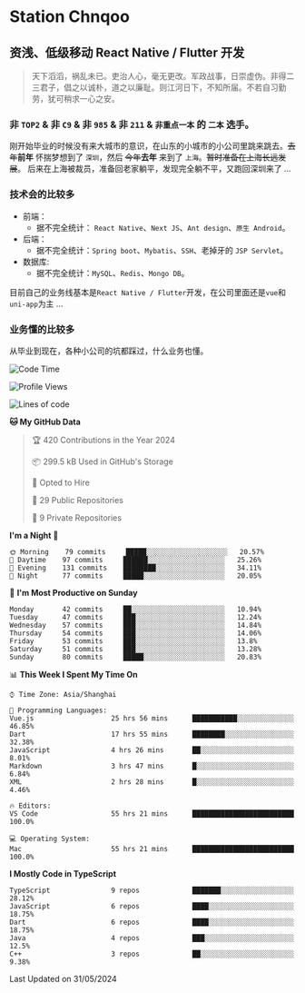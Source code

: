 # Station Chnqoo

## 资浅、低级移动 React Native / Flutter 开发

> 天下滔滔，祸乱未已。吏治人心，毫无更改。军政战事，日崇虚伪。非得二三君子，倡之以诚朴，道之以廉耻。则江河日下，不知所届。不若自习勤劳，犹可稍求一心之安。

### 非 `TOP2` & 非 `C9` & 非 `985` & 非 `211` & `非重点一本` 的 `二本` 选手。

刚开始毕业的时候没有来大城市的意识，在山东的小城市的小公司里跳来跳去。~~去年~~**前年** 怀揣梦想到了 `深圳`，然后 ~~今年~~**去年** 来到了 `上海`。~~暂时准备在上海长远发展~~。
后来在上海被裁员，准备回老家躺平，发现完全躺不平，又跑回深圳来了 ...

### 技术会的比较多

- 前端：
  - 据不完全统计： `React Native`、`Next JS`、`Ant design`、`原生 Android`。
- 后端：
  - 据不完全统计：`Spring boot`、`Mybatis`、`SSH`、老掉牙的 `JSP Servlet`。
- 数据库:
  - 据不完全统计：`MySQL`、`Redis`、`Mongo DB`。

目前自己的业务线基本是`React Native / Flutter`开发，在公司里面还是`vue`和`uni-app`为主 ...

### 业务懂的比较多

从毕业到现在，各种小公司的坑都踩过，什么业务也懂。

<!--START_SECTION:waka-->
![Code Time](http://img.shields.io/badge/Code%20Time-5%2C262%20hrs%209%20mins-blue)

![Profile Views](http://img.shields.io/badge/Profile%20Views-9-blue)

![Lines of code](https://img.shields.io/badge/From%20Hello%20World%20I%27ve%20Written-268%20Thousand%20lines%20of%20code-blue)

**🐱 My GitHub Data** 

> 🏆 420 Contributions in the Year 2024
 > 
> 📦 299.5 kB Used in GitHub's Storage 
 > 
> 💼 Opted to Hire
 > 
> 📜 29 Public Repositories 
 > 
> 🔑 9 Private Repositories  
 > 
**I'm a Night 🦉** 

```text
🌞 Morning    79 commits     █████░░░░░░░░░░░░░░░░░░░░   20.57% 
🌆 Daytime    97 commits     ██████░░░░░░░░░░░░░░░░░░░   25.26% 
🌃 Evening    131 commits    ████████░░░░░░░░░░░░░░░░░   34.11% 
🌙 Night      77 commits     █████░░░░░░░░░░░░░░░░░░░░   20.05%

```
📅 **I'm Most Productive on Sunday** 

```text
Monday       42 commits     ██░░░░░░░░░░░░░░░░░░░░░░░   10.94% 
Tuesday      47 commits     ███░░░░░░░░░░░░░░░░░░░░░░   12.24% 
Wednesday    57 commits     ███░░░░░░░░░░░░░░░░░░░░░░   14.84% 
Thursday     54 commits     ███░░░░░░░░░░░░░░░░░░░░░░   14.06% 
Friday       53 commits     ███░░░░░░░░░░░░░░░░░░░░░░   13.8% 
Saturday     51 commits     ███░░░░░░░░░░░░░░░░░░░░░░   13.28% 
Sunday       80 commits     █████░░░░░░░░░░░░░░░░░░░░   20.83%

```


📊 **This Week I Spent My Time On** 

```text
⌚︎ Time Zone: Asia/Shanghai

💬 Programming Languages: 
Vue.js                   25 hrs 56 mins      ███████████░░░░░░░░░░░░░░   46.85% 
Dart                     17 hrs 55 mins      ████████░░░░░░░░░░░░░░░░░   32.38% 
JavaScript               4 hrs 26 mins       ██░░░░░░░░░░░░░░░░░░░░░░░   8.01% 
Markdown                 3 hrs 47 mins       █░░░░░░░░░░░░░░░░░░░░░░░░   6.84% 
XML                      2 hrs 28 mins       █░░░░░░░░░░░░░░░░░░░░░░░░   4.46%

🔥 Editors: 
VS Code                  55 hrs 21 mins      █████████████████████████   100.0%

💻 Operating System: 
Mac                      55 hrs 21 mins      █████████████████████████   100.0%

```

**I Mostly Code in TypeScript** 

```text
TypeScript               9 repos             ███████░░░░░░░░░░░░░░░░░░   28.12% 
JavaScript               6 repos             ████░░░░░░░░░░░░░░░░░░░░░   18.75% 
Dart                     6 repos             ████░░░░░░░░░░░░░░░░░░░░░   18.75% 
Java                     4 repos             ███░░░░░░░░░░░░░░░░░░░░░░   12.5% 
C++                      3 repos             ██░░░░░░░░░░░░░░░░░░░░░░░   9.38%

```



 Last Updated on 31/05/2024
<!--END_SECTION:waka-->

<!---
ChenqiaoStation/ChenqiaoStation is a ✨ special ✨ repository because its `README.md` (this file) appears on your GitHub profile.
You can click the Preview link to take a look at your changes.
--->
